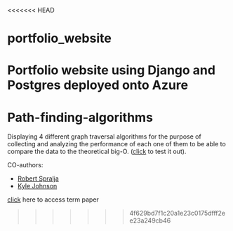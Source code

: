 <<<<<<< HEAD
# portfolio_website
Portfolio website using Django and Postgres deployed onto Azure
=======
# Path-finding-algorithms

Displaying 4 different graph traversal algorithms for the purpose of collecting and analyzing the performance of each one of them to be able to compare the data to the theoretical big-O. ([click](http://webkutil.cz/algorithms/) to test it out).

CO-authors:
- [Robert Spralja](https://github.com/spralja)
- [Kyle Johnson](https://github.com/miningape)

[click](https://soeg.kb.dk/permalink/45KBDK_KGL/1pioq0f/alma99123536780605763) here to access term paper
>>>>>>> 4f629bd7f1c20a1e23c0175dfff2ee23a249cb46
